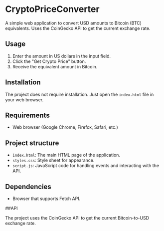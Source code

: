 # CryptoPriceConverter

A simple web application to convert USD amounts to Bitcoin (BTC) equivalents. Uses the CoinGecko API to get the current exchange rate.

## Usage

1. Enter the amount in US dollars in the input field.
2. Click the "Get Crypto Price" button.
3. Receive the equivalent amount in Bitcoin.

## Installation

The project does not require installation. Just open the `index.html` file in your web browser.

## Requirements

- Web browser (Google Chrome, Firefox, Safari, etc.)

## Project structure

- `index.html`: The main HTML page of the application.
- `styles.css`: Style sheet for appearance.
- `script.js`: JavaScript code for handling events and interacting with the API.

## Dependencies

- Browser that supports Fetch API.

##API

The project uses the CoinGecko API to get the current Bitcoin-to-USD exchange rate.

